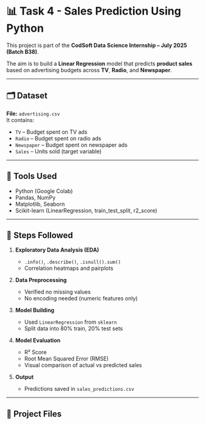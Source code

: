 # 📊 Task 4 - Sales Prediction Using Python

This project is part of the **CodSoft Data Science Internship – July 2025 (Batch B38)**.

The aim is to build a **Linear Regression** model that predicts **product sales** based on advertising budgets across **TV**, **Radio**, and **Newspaper**.

---

## 🗂️ Dataset

**File:** `advertising.csv`  
It contains:
- `TV` – Budget spent on TV ads
- `Radio` – Budget spent on radio ads
- `Newspaper` – Budget spent on newspaper ads
- `Sales` – Units sold (target variable)

---

## 🔧 Tools Used

- Python (Google Colab)
- Pandas, NumPy
- Matplotlib, Seaborn
- Scikit-learn (LinearRegression, train_test_split, r2_score)

---

## 🧪 Steps Followed

1. **Exploratory Data Analysis (EDA)**  
   - `.info()`, `.describe()`, `.isnull().sum()`
   - Correlation heatmaps and pairplots

2. **Data Preprocessing**  
   - Verified no missing values
   - No encoding needed (numeric features only)

3. **Model Building**  
   - Used `LinearRegression` from `sklearn`
   - Split data into 80% train, 20% test sets

4. **Model Evaluation**  
   - R² Score
   - Root Mean Squared Error (RMSE)
   - Visual comparison of actual vs predicted sales

5. **Output**  
   - Predictions saved in `sales_predictions.csv`

---

## 📁 Project Files


